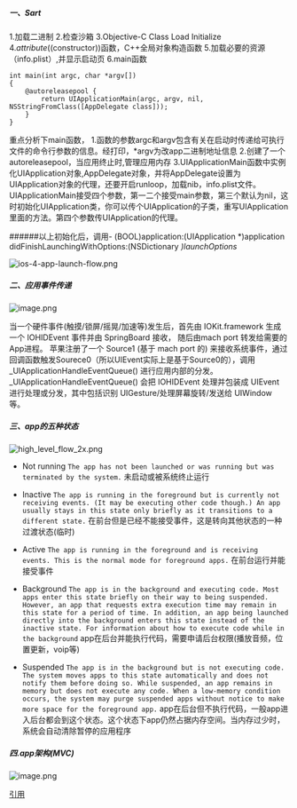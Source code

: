 ##### 一、Sart
1.加载二进制
2.检查沙箱
3.Objective-C Class Load Initialize
4._attribute_((constructor))函数，C++全局对象构造函数
5.加载必要的资源（info.plist）,并显示启动页
6.main函数
```
int main(int argc, char *argv[])
{
    @autoreleasepool {
        return UIApplicationMain(argc, argv, nil, NSStringFromClass([AppDelegate class]));
    }
}
```
重点分析下main函数，
1.函数的参数argc和argv包含有关在启动时传递给可执行文件的命令行参数的信息。经打印，*argv为改app二进制地址信息
2.创建了一个autoreleasepool，当应用终止时,管理应用内存
3.UIApplicationMain函数中实例化UIApplication对象,AppDelegate对象，并将AppDelegate设置为UIApplication对象的代理，还要开启runloop，加载nib，info.plist文件。UIApplicationMain接受四个参数，第一二个接受main参数，第三个默认为nil，这时初始化UIApplication类，你可以传个UIApplication的子类，重写UIApplication里面的方法。第四个参数传UIApplication的代理。

######以上初始化后，调用- (BOOL)application:(UIApplication *)application didFinishLaunchingWithOptions:(NSDictionary *)launchOptions*

![ios-4-app-launch-flow.png](http://upload-images.jianshu.io/upload_images/1391187-778e10a697587c17.png?imageMogr2/auto-orient/strip%7CimageView2/2/w/600)

##### 二、应用事件传递
 ![image.png](http://upload-images.jianshu.io/upload_images/1391187-47bcd6e734f7a82f.png?imageMogr2/auto-orient/strip%7CimageView2/2/w/600)

当一个硬件事件(触摸/锁屏/摇晃/加速等)发生后，首先由 IOKit.framework 生成一个 IOHIDEvent 事件并由 SpringBoard 接收， 随后由mach port 转发给需要的App进程。
苹果注册了一个 Source1 (基于 mach port 的) 来接收系统事件，通过回调函数触发Sourece0（所以UIEvent实际上是基于Source0的），调用 _UIApplicationHandleEventQueue() 进行应用内部的分发。
_UIApplicationHandleEventQueue() 会把 IOHIDEvent 处理并包装成 UIEvent 进行处理或分发，其中包括识别 UIGesture/处理屏幕旋转/发送给 UIWindow 等。

##### 三、app的五种状态
![high_level_flow_2x.png](http://upload-images.jianshu.io/upload_images/1391187-d8af7799c6bc3920.png?imageMogr2/auto-orient/strip%7CimageView2/2/w/400)
* Not running
`The app has not been launched or was running but was terminated by the system.`
未启动或被系统终止运行
* Inactive
`The app is running in the foreground but is currently not receiving events. (It may be executing other code though.) An app usually stays in this state only briefly as it transitions to a different state.`
在前台但是已经不能接受事件，这是转向其他状态的一种过渡状态(临时)
* Active
`The app is running in the foreground and is receiving events. This is the normal mode for foreground apps.`
在前台运行并能接受事件
* Background
`The app is in the background and executing code. Most apps enter this state briefly on their way to being suspended. However, an app that requests extra execution time may remain in this state for a period of time. In addition, an app being launched directly into the background enters this state instead of the inactive state. For information about how to execute code while in the background`
app在后台并能执行代码，需要申请后台权限(播放音频，位置更新，voip等)

* Suspended
`The app is in the background but is not executing code. The system moves apps to this state automatically and does not notify them before doing so. While suspended, an app remains in memory but does not execute any code.
When a low-memory condition occurs, the system may purge suspended apps without notice to make more space for the foreground app.`
app在后台但不执行代码，一般app进入后台都会到这个状态。这个状态下app仍然占据内存空间。当内存过少时，系统会自动清除暂停的应用程序

##### 四.app架构(MVC)
![image.png](http://upload-images.jianshu.io/upload_images/1391187-6be27089f635cffa.png?imageMogr2/auto-orient/strip%7CimageView2/2/w/600)

[引用](https://oleb.net/blog/2011/06/app-launch-sequence-ios/)





